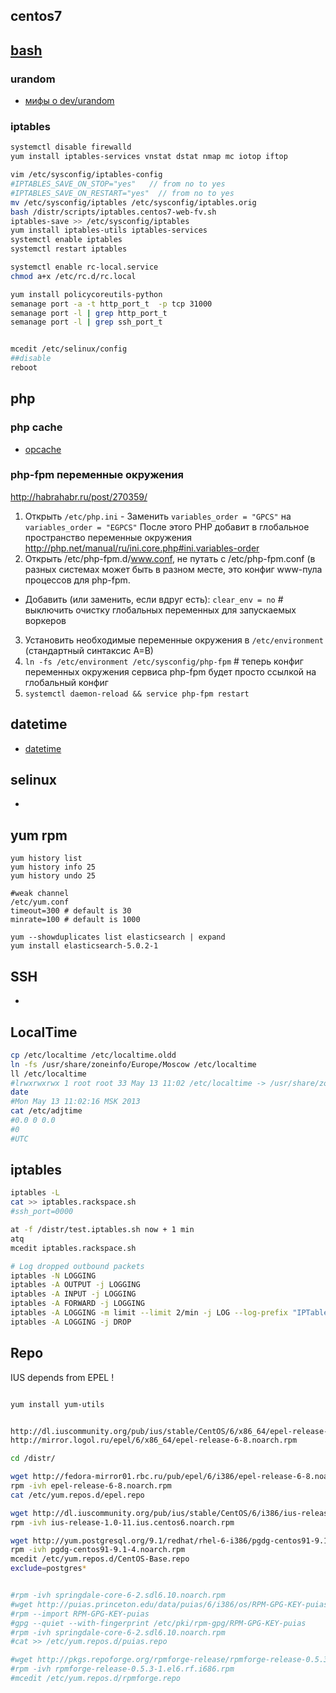 
## centos7

## [bash](./bash.md)

### urandom

 * [мифы о dev/urandom](https://habr.com/ru/company/mailru/blog/273147)

### iptables

```bash
systemctl disable firewalld
yum install iptables-services vnstat dstat nmap mc iotop iftop

vim /etc/sysconfig/iptables-config
#IPTABLES_SAVE_ON_STOP="yes"   // from no to yes
#IPTABLES_SAVE_ON_RESTART="yes"  // from no to yes
mv /etc/sysconfig/iptables /etc/sysconfig/iptables.orig
bash /distr/scripts/iptables.centos7-web-fv.sh
iptables-save >> /etc/sysconfig/iptables
yum install iptables-utils iptables-services
systemctl enable iptables
systemctl restart iptables

systemctl enable rc-local.service
chmod a+x /etc/rc.d/rc.local

yum install policycoreutils-python
semanage port -a -t http_port_t  -p tcp 31000
semanage port -l | grep http_port_t
semanage port -l | grep ssh_port_t


mcedit /etc/selinux/config
##disable
reboot
```
## php

### php cache

 * [opcache](https://habr.com/ru/company/mailru/blog/310054/#habracut)

### php-fpm переменные окружения

http://habrahabr.ru/post/270359/


 1. Открыть `/etc/php.ini` - Заменить `variables_order = "GPCS"` на `variables_order = "EGPCS"` После этого PHP добавит в глобальное пространство переменные окружения http://php.net/manual/ru/ini.core.php#ini.variables-order
 2. Открыть /etc/php-fpm.d/www.conf, не путать с /etc/php-fpm.conf (в разных системах может быть в разном месте, это конфиг www-пула процессов для php-fpm.
 - Добавить (или заменить, если вдруг есть): `clear_env = no` # выключить очистку глобальных переменных для запускаемых воркеров
 3. Установить необходимые переменные окружения в `/etc/environment` (стандартный синтаксис A=B)
 4. `ln -fs /etc/environment /etc/sysconfig/php-fpm` # теперь конфиг переменных окружения сервиса php-fpm будет просто ссылкой на глобальный конфиг
 5. `systemctl daemon-reload && service php-fpm restart`


## datetime

 * [datetime](./devops#datetime)

## selinux

 * [](./devops.md#security)

## yum rpm

```
yum history list
yum history info 25
yum history undo 25

#weak channel
/etc/yum.conf
timeout=300 # default is 30
minrate=100 # default is 1000

yum --showduplicates list elasticsearch | expand
yum install elasticsearch-5.0.2-1
```

## SSH

 * [](./ssh.md)

## LocalTime

```bash
cp /etc/localtime /etc/localtime.oldd
ln -fs /usr/share/zoneinfo/Europe/Moscow /etc/localtime
ll /etc/localtime
#lrwxrwxrwx 1 root root 33 May 13 11:02 /etc/localtime -> /usr/share/zoneinfo/Europe/Moscow
date
#Mon May 13 11:02:16 MSK 2013
cat /etc/adjtime
#0.0 0 0.0
#0
#UTC

```

## iptables

```bash
iptables -L
cat >> iptables.rackspace.sh
#ssh_port=0000

at -f /distr/test.iptables.sh now + 1 min
atq
mcedit iptables.rackspace.sh

```

```bash
# Log dropped outbound packets
iptables -N LOGGING
iptables -A OUTPUT -j LOGGING
iptables -A INPUT -j LOGGING
iptables -A FORWARD -j LOGGING
iptables -A LOGGING -m limit --limit 2/min -j LOG --log-prefix "IPTables-Dropped: " --log-level 4
iptables -A LOGGING -j DROP
```

## Repo

IUS depends from EPEL !

```bash

yum install yum-utils


http://dl.iuscommunity.org/pub/ius/stable/CentOS/6/x86_64/epel-release-6-5.noarch.rpm
http://mirror.logol.ru/epel/6/x86_64/epel-release-6-8.noarch.rpm

cd /distr/

wget http://fedora-mirror01.rbc.ru/pub/epel/6/i386/epel-release-6-8.noarch.rpm
rpm -ivh epel-release-6-8.noarch.rpm
cat /etc/yum.repos.d/epel.repo

wget http://dl.iuscommunity.org/pub/ius/stable/CentOS/6/i386/ius-release-1.0-11.ius.centos6.noarch.rpm
rpm -ivh ius-release-1.0-11.ius.centos6.noarch.rpm

wget http://yum.postgresql.org/9.1/redhat/rhel-6-i386/pgdg-centos91-9.1-4.noarch.rpm
rpm -ivh pgdg-centos91-9.1-4.noarch.rpm
mcedit /etc/yum.repos.d/CentOS-Base.repo
exclude=postgres*


#rpm -ivh springdale-core-6-2.sdl6.10.noarch.rpm
#wget http://puias.princeton.edu/data/puias/6/i386/os/RPM-GPG-KEY-puias
#rpm --import RPM-GPG-KEY-puias
#gpg --quiet --with-fingerprint /etc/pki/rpm-gpg/RPM-GPG-KEY-puias
#rpm -ivh springdale-core-6-2.sdl6.10.noarch.rpm
#cat >> /etc/yum.repos.d/puias.repo

#wget http://pkgs.repoforge.org/rpmforge-release/rpmforge-release-0.5.3-1.el6.rf.i686.rpm
#rpm -ivh rpmforge-release-0.5.3-1.el6.rf.i686.rpm
#mcedit /etc/yum.repos.d/rpmforge.repo

```
